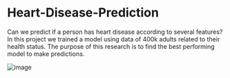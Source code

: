 # Heart-Disease-Prediction
Can we predict if a person has heart disease according to several features? 
In this project we trained a model using data of 400k adults related to their health status. The purpose of this research is to find the best performing model to make predictions.

![image](https://user-images.githubusercontent.com/125039071/218186648-10f14f22-72c3-4059-a0ab-d0e30f59b991.png)

